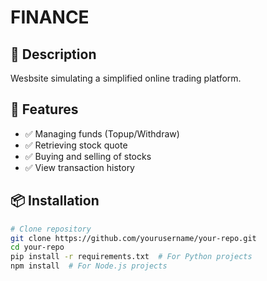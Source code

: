 # FINANCE

## 📌 Description
Wesbsite simulating a simplified online trading platform.

## 🚀 Features
- ✅ Managing funds (Topup/Withdraw)
- ✅ Retrieving stock quote
- ✅ Buying and selling of stocks
- ✅ View transaction history

## 📦 Installation
```bash
# Clone repository
git clone https://github.com/yourusername/your-repo.git
cd your-repo
pip install -r requirements.txt  # For Python projects
npm install  # For Node.js projects
